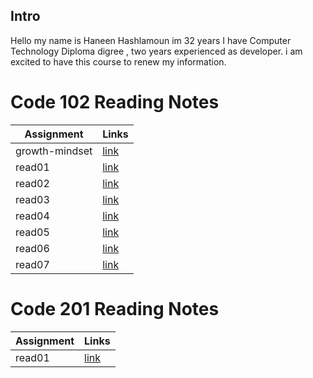 

## Intro


Hello my name is Haneen Hashlamoun im 32 years I have Computer Technology Diploma digree , two years experienced as developer. i am excited to have this course to renew my information.

# Code 102 Reading Notes

| Assignment      | Links |
| ----------- | ----------- |
| growth-mindset      | [link](https://haneenhaashlamoun.github.io/reading-notes/102/GrowthMindset)       |
| read01   | [link](https://haneenhaashlamoun.github.io/reading-notes/102/Read01)        |
| read02 |[link](https://haneenhaashlamoun.github.io/reading-notes/102/read02)|
| read03 |[link](https://haneenhaashlamoun.github.io/reading-notes/102/read03)|
| read04 |[link](https://haneenhaashlamoun.github.io/reading-notes/102/read04)|
| read05 |[link](https://haneenhaashlamoun.github.io/reading-notes/102/read05)|
| read06 |[link](https://haneenhaashlamoun.github.io/reading-notes/102/read06)|
| read07 |[link](https://haneenhaashlamoun.github.io/reading-notes/102/read07)|

# Code 201 Reading Notes

| Assignment      | Links |
| ----------- | ----------- |
| read01 | [link](https://haneenhaashlamoun.github.io/reading-notes/201/class-01)|



